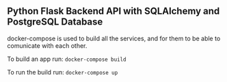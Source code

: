 ## Python Flask Backend API with SQLAlchemy and PostgreSQL Database

docker-compose is used to build all the services, and for them to be able to comunicate with each other. 

To build an app run: `docker-compose build`

To run the build run: `docker-compose up`
